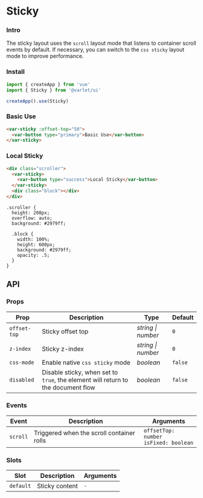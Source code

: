 # Sticky

### Intro
The sticky layout uses the `scroll` layout mode that listens to container scroll events by default. 
If necessary, you can switch to the `css sticky` layout mode to improve performance.

### Install

```js
import { createApp } from 'vue'
import { Sticky } from '@varlet/ui'

createApp().use(Sticky)
```

### Basic Use

```html
<var-sticky :offset-top="50">
  <var-button type="primary">Basic Use</var-button>
</var-sticky>
```

### Local Sticky

```html
<div class="scroller">
  <var-sticky>
    <var-button type="success">Local Sticky</var-button>
  </var-sticky>
  <div class="block"></div>
</div>
```

```less
.scroller {
  height: 200px;
  overflow: auto;
  background: #2979ff;

  .block {
    width: 100%;
    height: 600px;
    background: #2979ff;
    opacity: .5;
  }
}
```

## API

### Props

| Prop | Description | Type | Default | 
| --- | --- | --- | --- | 
| `offset-top` | Sticky offset top | _string \| number_ | `0` |
| `z-index` | Sticky z-index | _string \| number_ | `0` |
| `css-mode` | Enable native `css sticky` mode | _boolean_ | `false` |
| `disabled` | Disable sticky, when set to `true`, the element will return to the document flow | _boolean_ | `false` |

### Events

| Event | Description | Arguments |
| --- | --- | --- |
| `scroll` | Triggered when the scroll container rolls | `offsetTop: number` <br> `isFixed: boolean` |

### Slots

| Slot | Description | Arguments |
| --- | --- | --- |
| `default` | Sticky content | `-` |